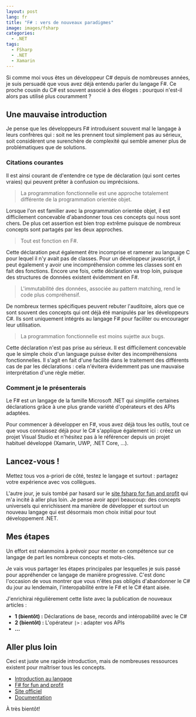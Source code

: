 ```yaml
---
layout: post
lang: fr
title: "F# : vers de nouveaux paradigmes"
image: images/fsharp
categories:
  - .NET
tags:
  - FSharp
  - .NET
  - Xamarin
---
```


Si comme moi vous êtes un développeur C# depuis de nombreuses années, je suis persuadé que vous avez déjà entendu parler du langage F#. Ce proche cousin du C# est souvent associé à des éloges : pourquoi n'est-il alors pas utilisé plus couramment ?

## Une mauvaise introduction

Je pense que les développeurs F# introduisent souvent mal le langage à leurs confrères qui : soit ne les prennent tout simplement pas au sérieux, soit considèrent une surenchère de complexité qui semble amener plus de problématiques que de solutions.

### Citations courantes

Il est ainsi courant de d'entendre ce type de déclaration (qui sont certes vraies) qui peuvent prêter à confusion ou imprécisions.

> La programmation fonctionnelle est une approche totalement différente de la programmation orientée objet.

Lorsque l'on est familier avec la programmation orientée objet, il est difficilement concevable d'abandonner tous ces concepts qui nous sont chers. De plus cet assertion est bien trop extrême puisque de nombreux concepts sont partagés par les deux approches.

> Tout est fonction en F#.

Cette déclaration peut également être incomprise et ramener au language C pour lequel il n'y avait pas de classes. Pour un développeur javascript, il peut également y avoir une incompréhension comme les classes sont en fait des fonctions. Encore une fois, cette déclaration va trop loin, puisque des structures de données existent évidemment en F#.

> L'immutabilité des données, associée au pattern matching, rend le code plus compréhensif.

De nombreux termes spécifiques peuvent rebuter l'auditoire, alors que ce sont souvent des concepts qui ont déjà été manipulés par les développeurs C#. Ils sont uniquement intégrés au langage F# pour faciliter ou encourager leur utilisation.

> La programmation fonctionnelle est moins sujette aux bugs.

Cette déclaration n'est pas prise au sérieux. Il est difficilement concevable que le simple choix d'un language puisse éviter des incompréhensions fonctionnelles. Il s'agit en fait d'une facilité dans le traitement des différents cas de par les déclarations : cela n'évitera évidemment pas une mauvaise interprétation d'une règle métier.

### Comment je le présenterais

Le F# est un langage de la famille Microsoft .NET qui simplifie certaines déclarations grâce à une plus grande variété d'opérateurs et des APIs adaptées.

Pour commencer à développer en F#, vous avez déjà tous les outils, tout ce que vous connaissez déjà pour le C# s'applique également ici : créez un projet Visual Studio et n'hésitez pas à le référencer depuis un projet habituel développé (Xamarin, UWP, .NET Core, ...).

## Lancez-vous !

Mettez tous vos a-priori de côté, testez le langage et surtout : partagez votre expérience avec vos collègues.

L'autre jour, je suis tombé par hasard sur le [site fsharp for fun and profit](https://fsharpforfunandprofit.com/) qui m'a incité à aller plus loin. Je pense avoir appri beaucoup: des concepts universels qui enrichissent ma manière de développer et surtout un nouveau langage qui est désormais mon choix initial pour tout développement .NET.

## Mes étapes

Un effort est néanmoins à prévoir pour monter en compétence sur ce langage de part les nombreux concepts et mots-clés.

Je vais vous partager les étapes principales par lesquelles je suis passé pour appréhender ce langage de manière progressive. C'est donc l'occasion de vous montrer que vous n'êtes pas obligés d'abandonner le C# du jour au lendemain, l'interopabilité entre le F# et le C# étant aisée.

J'enrichirai régulièrement cette liste avec la publication de nouveaux articles :

* **1 (bientôt) :** Déclarations de base, records and intéropabilité avec le C# 
* **2 (bientôt) :** L'opérateur `|>` : adapter vos APIs
* **...**

## Aller plus loin

Ceci est juste une rapide introduction, mais de nombreuses ressources existent pour maîtriser tous les concepts. 

* [Introduction au langage](https://www.microsoft.com/net/learn/languages/fsharp/)
* [F# for fun and profit](https://fsharpforfunandprofit.com/)
* [Site officiel](http://fsharp.org/)
* [Documentation](https://docs.microsoft.com/en-us/dotnet/fsharp/)

À très bientôt!


